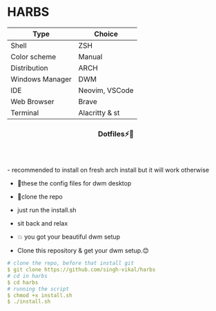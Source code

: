 # HARBS

| Type                | Choice         |
| ------------------- | -------------- |
| Shell               | ZSH           |
| Color scheme        | Manual |
| Distribution        | ARCH     |
| Windows Manager    |  DWM      |
| IDE                 | Neovim, VSCode |
| Web Browser         |  Brave     |
| Terminal            | Alacritty  & st   |
<div align="center">
<h3> Dotfiles⚡💞️ <h3>


<br>

</div>
- recommended to install on fresh arch install but it will work otherwise 

- 👀these the config files for dwm desktop
  
- 🔭clone the repo
  
- just run the install.sh
  
- sit back and relax
  
- 💥 you got your beautiful dwm setup


- Clone this repository & get your dwm setup.😊

```yaml
# clone the repo, before that install git
$ git clone https://github.com/singh-vikal/harbs
# cd in harbs
$ cd harbs
# running the script 
$ chmod +x install.sh
$ ./install.sh
```
